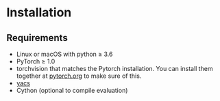 # Installation

## Requirements

- Linux or macOS with python ≥ 3.6
- PyTorch ≥ 1.0
- torchvision that matches the Pytorch installation. You can install them together at [pytorch.org]() to make sure of this.
- [yacs](https://github.com/rbgirshick/yacs)
- Cython (optional to compile evaluation)
